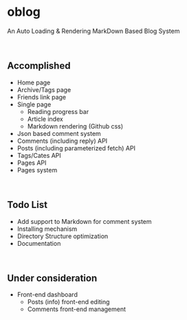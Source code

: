 # oblog
An Auto Loading &amp; Rendering MarkDown Based Blog System

<br/>

## Accomplished
+ Home page
+ Archive/Tags page
+ Friends link page
+ Single page
  - Reading progress bar
  - Article index
  - Markdown rendering (Github css)
+ Json based comment system
+ Comments (including reply) API
+ Posts (including parameterized fetch) API
+ Tags/Cates API
+ Pages API
+ Pages system
<br/>

## Todo List
+ Add support to Markdown for comment system
+ Installing mechanism
+ Directory Structure optimization
+ Documentation

<br/>

## Under consideration
+ Front-end dashboard
  - Posts (info) front-end editing
  - Comments front-end management